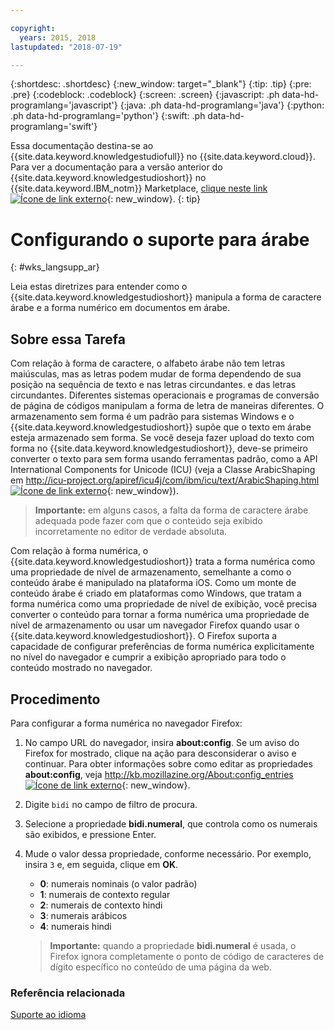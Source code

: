 ```yaml
---

copyright:
  years: 2015, 2018
lastupdated: "2018-07-19"

---
```


{:shortdesc: .shortdesc}
{:new_window: target="_blank"}
{:tip: .tip}
{:pre: .pre}
{:codeblock: .codeblock}
{:screen: .screen}
{:javascript: .ph data-hd-programlang='javascript'}
{:java: .ph data-hd-programlang='java'}
{:python: .ph data-hd-programlang='python'}
{:swift: .ph data-hd-programlang='swift'}

Essa documentação destina-se ao {{site.data.keyword.knowledgestudiofull}} no {{site.data.keyword.cloud}}. Para ver a documentação para a versão anterior do {{site.data.keyword.knowledgestudioshort}} no {{site.data.keyword.IBM_notm}} Marketplace, [clique neste link ![Ícone de link externo](../../icons/launch-glyph.svg "Ícone de link externo")](https://{DomainName}/docs/services/knowledge-studio/language-support-arabic.html){: new_window}.
{: tip}

# Configurando o suporte para árabe
{: #wks_langsupp_ar}

Leia estas diretrizes para entender como o {{site.data.keyword.knowledgestudioshort}} manipula a forma de caractere árabe e a forma numérico em documentos em árabe.

## Sobre essa Tarefa

Com relação à forma de caractere, o alfabeto árabe não tem letras maiúsculas, mas as letras podem mudar de forma dependendo de sua posição na sequência de texto e nas letras circundantes.
e das letras circundantes. Diferentes sistemas operacionais e programas de conversão de página de códigos manipulam a forma de letra de maneiras diferentes. O armazenamento sem forma é um padrão para sistemas Windows e o {{site.data.keyword.knowledgestudioshort}} supõe que o texto em árabe esteja armazenado sem forma. Se você deseja fazer upload do texto com forma no {{site.data.keyword.knowledgestudioshort}}, deve-se primeiro converter o texto para sem forma usando ferramentas padrão, como a API International Components for Unicode (ICU) (veja a Classe ArabicShaping em [http://icu-project.org/apiref/icu4j/com/ibm/icu/text/ArabicShaping.html ![Ícone de link externo](../../icons/launch-glyph.svg "Ícone de link externo")](http://icu-project.org/apiref/icu4j/com/ibm/icu/text/ArabicShaping.html){: new_window}).

> **Importante:** em alguns casos, a falta da forma de caractere árabe adequada pode fazer com que o conteúdo seja exibido incorretamente no editor de verdade absoluta.

Com relação à forma numérica, o {{site.data.keyword.knowledgestudioshort}} trata a forma numérica como uma propriedade de nível de armazenamento, semelhante a como o conteúdo árabe é manipulado na plataforma iOS. Como um monte de conteúdo árabe é criado em plataformas como Windows, que tratam a forma numérica como uma propriedade de nível de exibição, você precisa converter o conteúdo para tornar a forma numérica uma propriedade de nível de armazenamento ou usar um navegador Firefox quando usar o {{site.data.keyword.knowledgestudioshort}}. O Firefox suporta a capacidade de configurar preferências de forma numérica explicitamente no nível do navegador e cumprir a exibição apropriado para todo o conteúdo mostrado no navegador.

## Procedimento

Para configurar a forma numérica no navegador Firefox:

1. No campo URL do navegador, insira **about:config**. Se um aviso do Firefox for mostrado, clique na ação para desconsiderar o aviso e continuar. Para obter informações sobre como editar as propriedades **about:config**, veja [http://kb.mozillazine.org/About:config_entries ![Ícone de link externo](../../icons/launch-glyph.svg "Ícone de link externo")](http://kb.mozillazine.org/About:config_entries){: new_window}.
1. Digite `bidi` no campo de filtro de procura.
1. Selecione a propriedade **bidi.numeral**, que controla como os numerais são exibidos, e pressione Enter.
1. Mude o valor dessa propriedade, conforme necessário. Por exemplo, insira `3` e, em seguida, clique em **OK**.

    - **0**: numerais nominais (o valor padrão)
    - **1**: numerais de contexto regular
    - **2**: numerais de contexto hindi
    - **3**: numerais arábicos
    - **4**: numerais hindi

    > **Importante:** quando a propriedade **bidi.numeral** é usada, o Firefox ignora completamente o ponto de código de caracteres de dígito específico no conteúdo de uma página da web.

### Referência relacionada

[Suporte ao idioma](/docs/services/watson-knowledge-studio/language-support.html)
